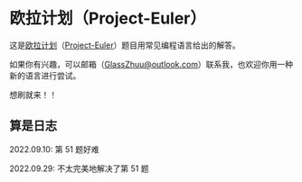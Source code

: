 # 欧拉计划（Project-Euler）
这是[欧拉计划](https://pe-cn.github.io/problems/)（[Project-Euler](https://projecteuler.net/)）题目用常见编程语言给出的解答。

如果你有兴趣，可以邮箱（GlassZhuu@outlook.com）联系我，也欢迎你用一种新的语言进行尝试。

想刷就来！！

## 算是日志
2022.09.10: 第 51 题好难

2022.09.29: 不太完美地解决了第 51 题
